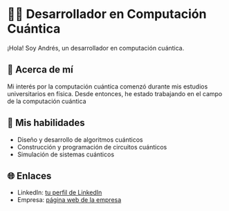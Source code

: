 # 👨‍💻 Desarrollador en Computación Cuántica

¡Hola! Soy Andrés, un desarrollador en computación cuántica.

## 📝 Acerca de mí

Mi interés por la computación cuántica comenzó durante mis estudios universitarios en física. Desde entonces, he estado trabajando en el campo de la computación cuántica

## 💼 Mis habilidades

- Diseño y desarrollo de algoritmos cuánticos
- Construcción y programación de circuitos cuánticos
- Simulación de sistemas cuánticos

## 🌐 Enlaces

- LinkedIn: [tu perfil de LinkedIn](www.linkedin.com/in/andresnavascaliz)
- Empresa: [página web de la empresa](enlace-a-la-página-web-de-la-empresa)

